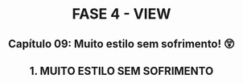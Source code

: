 <div id="fase03" align="center">
<h1>FASE 4 - VIEW</h1>
<h2>Capítulo 09: Muito estilo sem sofrimento! 😲</h2>
</div>

<div align="center">
<h2>1. MUITO ESTILO SEM SOFRIMENTO</h2>
</div>